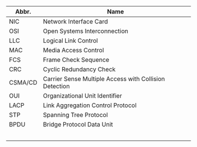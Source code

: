 
| Abbr. | Name |
| ---- | ---- |
| NIC | Network Interface Card |
| OSI | Open Systems Interconnection |
| LLC | Logical Link Control |
| MAC | Media Access Control |
| FCS | Frame Check Sequence |
| CRC | Cyclic Redundancy Check |
| CSMA/CD | Carrier Sense Multiple Access with Collision Detection |
| OUI | Organizational Unit Identifier |
| LACP | Link Aggregation Control Protocol |
| STP | Spanning Tree Protocol |
| BPDU | Bridge Protocol Data Unit |
|  |  |
|  |  |
|  |  |
|  |  |
|  |  |

